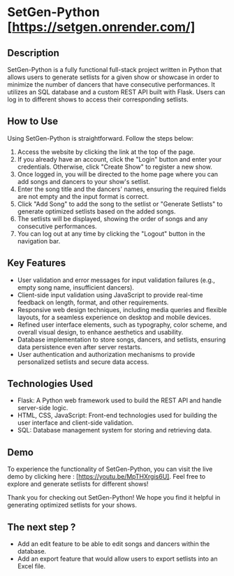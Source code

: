 ﻿# SetGen-Python [https://setgen.onrender.com/]

## Description
SetGen-Python is a fully functional full-stack project written in Python that allows users to generate setlists for a given show or showcase in order to minimize the number of dancers that have consecutive performances. It utilizes an SQL database and a custom REST API built with Flask. Users can log in to different shows to access their corresponding setlists.

## How to Use
Using SetGen-Python is straightforward. Follow the steps below:

1. Access the website by clicking the link at the top of the page.
2. If you already have an account, click the "Login" button and enter your credentials. Otherwise, click "Create Show" to register a new show.
3. Once logged in, you will be directed to the home page where you can add songs and dancers to your show's setlist.
4. Enter the song title and the dancers' names, ensuring the required fields are not empty and the input format is correct.
5. Click "Add Song" to add the song to the setlist or "Generate Setlists" to generate optimized setlists based on the added songs.
6. The setlists will be displayed, showing the order of songs and any consecutive performances.
7. You can log out at any time by clicking the "Logout" button in the navigation bar.

## Key Features
- User validation and error messages for input validation failures (e.g., empty song name, insufficient dancers).
- Client-side input validation using JavaScript to provide real-time feedback on length, format, and other requirements.
- Responsive web design techniques, including media queries and flexible layouts, for a seamless experience on desktop and mobile devices.
- Refined user interface elements, such as typography, color scheme, and overall visual design, to enhance aesthetics and usability.
- Database implementation to store songs, dancers, and setlists, ensuring data persistence even after server restarts.
- User authentication and authorization mechanisms to provide personalized setlists and secure data access.

## Technologies Used
- Flask: A Python web framework used to build the REST API and handle server-side logic.
- HTML, CSS, JavaScript: Front-end technologies used for building the user interface and client-side validation.
- SQL: Database management system for storing and retrieving data.

## Demo
To experience the functionality of SetGen-Python, you can visit the live demo by clicking here : [https://youtu.be/MpTHXrgis6U]. Feel free to explore and generate setlists for different shows!

Thank you for checking out SetGen-Python! We hope you find it helpful in generating optimized setlists for your shows.

## The next step ?

- Add an edit feature to be able to edit songs and dancers within the database.
- Add an export feature that would allow users to export setlists into an Excel file.
